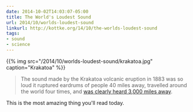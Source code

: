 ```yaml
---
date: 2014-10-02T14:03:07-05:00
title: The World's Loudest Sound
url: 2014/10/worlds-loudest-sound
linkurl: http://kottke.org/14/10/the-worlds-loudest-sound
tags:
- sound
- science
---
```


{{% img src="/2014/10/worlds-loudest-sound/krakatoa.jpg" caption="Krakatoa" %}}

> The sound made by the Krakatoa volcanic eruption in 1883 was so loud it ruptured eardrums of people 40 miles away, travelled around the world four times, and [was clearly heard 3,000 miles away](http://nautil.us/blog/the-sound-so-loud-that-it-circled-the-earth-four-times).

This is the most amazing thing you'll read today.